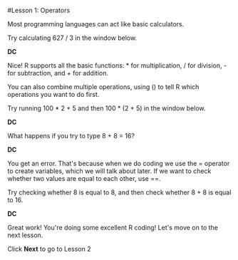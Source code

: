 #Lesson 1: Operators

Most programming languages can act like basic calculators.

Try calculating 627 / 3 in the window below.

**DC**

Nice! R supports all the basic functions: * for multiplication, / for division, - for subtraction, and + for addition.

You can also combine multiple operations, using () to tell R which operations you want to do first.

Try running 100 * 2 + 5  and then 100 * (2 + 5) in the window below.

**DC**

What happens if you try to type 8 + 8 = 16?

**DC**

You get an error. That's because when we do coding we use the  = operator to create variables, which we will talk about later. If we want to check whether two values are equal to each other, use ==.

Try checking whether 8 is equal to 8, and then check whether 8 + 8 is equal to 16.

**DC**

Great work! You're doing some excellent R coding! Let's move on to the next lesson.

Click **Next** to go to Lesson 2
